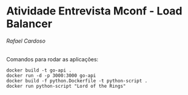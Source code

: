 # Atividade Entrevista Mconf - Load Balancer
###### Rafael Cardoso

Comandos para rodar as aplicações:

```
docker build -t go-api .
docker run -d -p 3000:3000 go-api
docker build -f python.Dockerfile -t python-script .
docker run python-script "Lord of the Rings"
```
